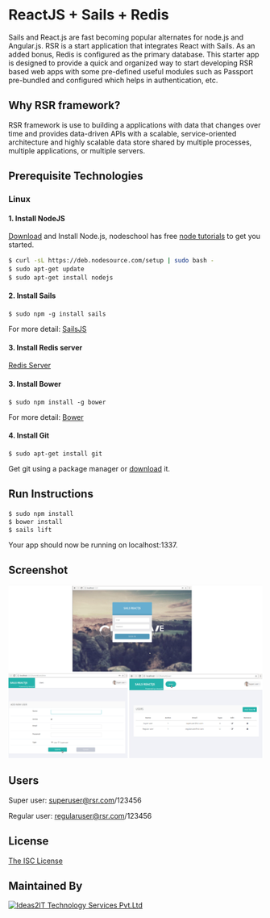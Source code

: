 # ReactJS + Sails + Redis

Sails  and React.js are fast becoming popular alternates for node.js and Angular.js. RSR is a start application that integrates React with Sails. As an added bonus, Redis is configured as the primary database. This starter app is designed to provide a quick and organized way to start developing RSR based web apps with some pre-defined useful modules such as Passport pre-bundled and configured which helps in authentication, etc.

## Why RSR framework?

RSR framework is use to building a applications with data that changes over time and provides data-driven APIs with a scalable, service-oriented architecture and highly scalable data store shared by multiple processes, multiple applications, or multiple servers.

## Prerequisite Technologies
### Linux

#### 1. Install NodeJS
<a href="http://nodejs.org/download/">Download</a> and Install Node.js, nodeschool has free <a href=" http://nodeschool.io/#workshoppers">node tutorials</a> to get you started.

```bash
$ curl -sL https://deb.nodesource.com/setup | sudo bash -
$ sudo apt-get update
$ sudo apt-get install nodejs
```

#### 2. Install Sails
```
$ sudo npm -g install sails
```
For more detail: [SailsJS](http://sailsjs.org/get-started)

#### 3. Install Redis server
[Redis Server](http://redis.io/topics/quickstart)

#### 3. Install Bower
```
$ sudo npm install -g bower
```
For more detail: [Bower](http://bower.io/)

#### 4. Install Git
```
$ sudo apt-get install git
```
Get git using a package manager or <a href="http://git-scm.com/downloads">download</a> it.

## Run Instructions
```
$ sudo npm install
$ bower install
$ sails lift
```
Your app should now be running on localhost:1337.

## Screenshot

![alt tag](rsr.png)

## Users
Super user: superuser@rsr.com/123456

Regular user: regularuser@rsr.com/123456

## License
[The ISC License](http://opensource.org/licenses/ISC)

## Maintained By
[<img src='https://www.ideas2it.com/images/tiny-home-images/logo.png' title='​Ideas2IT Technology Services Pvt.Ltd' height='36px'>](https://www.ideas2it.com)
